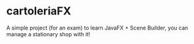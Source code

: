 # cartoleriaFX
A simple project (for an exam) to learn JavaFX + Scene Builder, you can manage a stationary shop with it!
